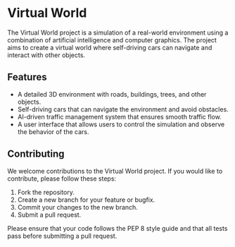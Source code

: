 # Virtual World

The Virtual World project is a simulation of a real-world environment using a combination of artificial intelligence and computer graphics. The project aims to create a virtual world where self-driving cars can navigate and interact with other objects.

## Features

- A detailed 3D environment with roads, buildings, trees, and other objects.
- Self-driving cars that can navigate the environment and avoid obstacles.
- AI-driven traffic management system that ensures smooth traffic flow.
- A user interface that allows users to control the simulation and observe the behavior of the cars.

## Contributing

We welcome contributions to the Virtual World project. If you would like to contribute, please follow these steps:

1. Fork the repository.
2. Create a new branch for your feature or bugfix.
3. Commit your changes to the new branch.
4. Submit a pull request.

Please ensure that your code follows the PEP 8 style guide and that all tests pass before submitting a pull request.

